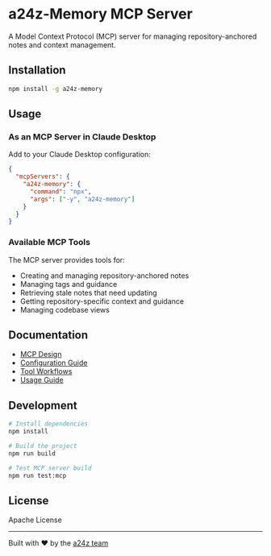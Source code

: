 # a24z-Memory MCP Server

A Model Context Protocol (MCP) server for managing repository-anchored notes and context management.

## Installation

```bash
npm install -g a24z-memory
```

## Usage

### As an MCP Server in Claude Desktop

Add to your Claude Desktop configuration:

```json
{
  "mcpServers": {
    "a24z-memory": {
      "command": "npx",
      "args": ["-y", "a24z-memory"]
    }
  }
}
```

### Available MCP Tools

The MCP server provides tools for:
- Creating and managing repository-anchored notes
- Managing tags and guidance
- Retrieving stale notes that need updating
- Getting repository-specific context and guidance
- Managing codebase views

## Documentation

- [MCP Design](docs/PRINCIPAL_MCP_DESIGN.md)
- [Configuration Guide](docs/CONFIGURATION.md)
- [Tool Workflows](docs/tool-workflows/README.md)
- [Usage Guide](docs/USAGE_GUIDE.md)

## Development

```bash
# Install dependencies
npm install

# Build the project
npm run build

# Test MCP server build
npm run test:mcp
```

## License

Apache License

---

Built with ❤️ by the [a24z team](https://a24z.ai)